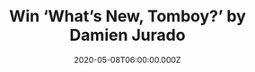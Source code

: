 ---
campaign-uuid: "c-e6e72564-2d37-4182-b389-a38ffcb245d5"
type: "Competition"
category: "Music"
date: "2020-05-08T06:00:00.000Z"
end-date: "2020-06-08T23:59:00.000Z"
disable-form: false
is_promoted: false
has_entry_page: true
title: "Win ‘What’s New, Tomboy?’ by Damien Jurado"
competition-description: "<p>We are giving away the brand new album of the American\
  \ singer Damien Jurado: ‘What’s New, Tomboy?’ to one lucky member to win. An album\
  \ that seeks respite in bare minimums and barren revelations.</p>\n<p>Click below\
  \ and it could be yours.</p>\n"
hero-header: "Win ‘What’s New, Tomboy?’ by Damien Jurado"
terms-confirmation: "N/A"
banner-img: "https://assets.expresslyapp.com/asset-9a7ac091-c9d8-4bbd-80cc-c5aaa48c0618.jpg"
logo-left-href: "aaa.nme.com"
logo-left-image: "https://assets.expresslyapp.com/asset-e7403883-950a-4ddc-b841-a9df010bffdb.jpg"
logo-left-title: "NME AAA"
bg-image-hero: "https://assets.expresslyapp.com/asset-793d5aae-38eb-4580-be29-607e4a70fdec.jpg"
bg-image-first: "https://assets.expresslyapp.com/asset-2de6d3e2-b4fb-4aac-b371-8dbc7f5e76d4.jpg"
section1-content: "<p>Damien Jurado is back with a brand new album: ‘What’s New, Tomboy?’\
  \ an album that seeks respite in bare minimums and barren revelations: sometimes\
  \ frail, sometimes affirming, sometimes wry, and usually a threadbare mix of all\
  \ those sentiments. ‘Fool Maria’, ‘Sandra’, ‘Ochoa’… are some of the new hits you\
  \ can find in the record.</p>\n<p>Click below for a chance to win.</p>\n"
entry-title: "Win ‘What’s New, Tomboy?’ by Damien Jurado"
entry-content: "<p>Enter the draw to win ‘What’s New, Tomboy?’ by Damien Jurado\n\
  by completing the form below before 23:59 on the 8th of June 2020.</p>\n"
has-winner: true
winner-title: "CONGRATULATIONS to Rebeca K. who won ‘What’s New, Tomboy?’ by Damien\
  \ Jurado"
winner-banner: "https://assets.expresslyapp.com/asset-47a1033a-eb3e-4ddf-9fd2-5b155bcf41ea.jpg"
prize-description: "'What’s New, Tomboy?’ by Damien Jurado"
special-conditions: "Multiple entries are allowed up to one every day.\r\n\r\nThis\
  \ competition is also available on: https://club.expressly.io/competitions/damien-jurado-tomboy-giveaway"
country-restrictions:
- "GB"
---